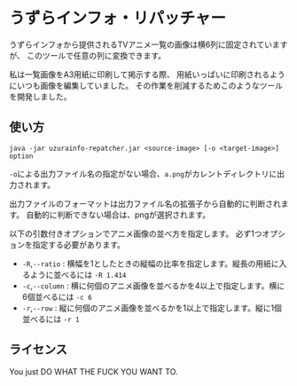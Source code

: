 # うずらインフォ・リパッチャー

うずらインフォから提供されるTVアニメ一覧の画像は横6列に固定されていますが、
このツールで任意の列に変換できます。

私は一覧画像をA3用紙に印刷して掲示する際、
用紙いっぱいに印刷されるようにいつも画像を編集していました。
その作業を削減するためこのようなツールを開発しました。

## 使い方

```
java -jar uzurainfo-repatcher.jar <source-image> [-o <target-image>] option
```

`-o`による出力ファイル名の指定がない場合、`a.png`がカレントディレクトリに出力されます。

出力ファイルのフォーマットは出力ファイル名の拡張子から自動的に判断されます。
自動的に判断できない場合は、pngが選択されます。

以下の引数付きオプションでアニメ画像の並べ方を指定します。
必ず1つオプションを指定する必要があります。

- `-R`,`--ratio` : 横幅を1としたときの縦幅の比率を指定します。縦長の用紙に入るように並べるには `-R 1.414`
- `-c`,`--column` : 横に何個のアニメ画像を並べるかを4以上で指定します。横に6個並べるには `-c 6`
- `-r`,`--row` : 縦に何個のアニメ画像を並べるかを1以上で指定します。縦に1個並べるには `-r 1`

## ライセンス

You just DO WHAT THE FUCK YOU WANT TO.
